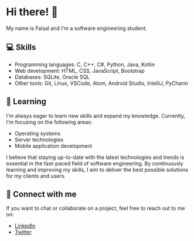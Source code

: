# Hi there! 👋

My name is Faisal and I'm a software engineering student.

## 💻 Skills

- Programming languages: C, C++, C#, Python, Java, Kotlin
- Web development: HTML, CSS, JavaScript, Bootstrap
- Databases: SQLite, Oracle SQL
- Other tools: Git, Linux, VSCode, Atom, Android Studio, IntelliJ, PyCharm

## 🌱 Learning

I'm always eager to learn new skills and expand my knowledge. Currently, I'm focusing on the following areas:

- Operating systems
- Server technologies
- Mobile application development

I believe that staying up-to-date with the latest technologies and trends is essential in the fast-paced field of software engineering. By continuously learning and improving my skills, I aim to deliver the best possible solutions for my clients and users.

## 🔗 Connect with me

If you want to chat or collaborate on a project, feel free to reach out to me on:

- [LinkedIn](https://www.linkedin.com/in/faisal-dawod-170603211)
- [Twitter](https://twitter.com/faisaldawod55)
